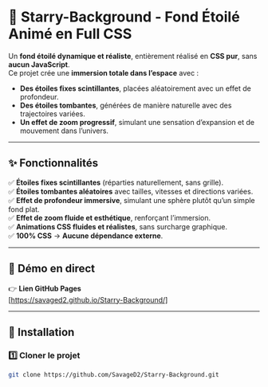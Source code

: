 # 🌌 Starry-Background - Fond Étoilé Animé en Full CSS

Un **fond étoilé dynamique et réaliste**, entièrement réalisé en **CSS pur**, sans **aucun JavaScript**.  
Ce projet crée une **immersion totale dans l’espace** avec :  
- **Des étoiles fixes scintillantes**, placées aléatoirement avec un effet de profondeur.  
- **Des étoiles tombantes**, générées de manière naturelle avec des trajectoires variées.  
- **Un effet de zoom progressif**, simulant une sensation d’expansion et de mouvement dans l’univers.  

---

## ✨ Fonctionnalités

✅ **Étoiles fixes scintillantes** (réparties naturellement, sans grille).  
✅ **Étoiles tombantes aléatoires** avec tailles, vitesses et directions variées.  
✅ **Effet de profondeur immersive**, simulant une sphère plutôt qu’un simple fond plat.  
✅ **Effet de zoom fluide et esthétique**, renforçant l’immersion.  
✅ **Animations CSS fluides et réalistes**, sans surcharge graphique.  
✅ **100% CSS** → **Aucune dépendance externe**.  

---

## 🚀 Démo en direct

👉 **Lien GitHub Pages**  
[https://savaged2.github.io/Starry-Background/] 

---

## 📂 Installation

### 1️⃣ **Cloner le projet**
```bash
git clone https://github.com/SavageD2/Starry-Background.git
